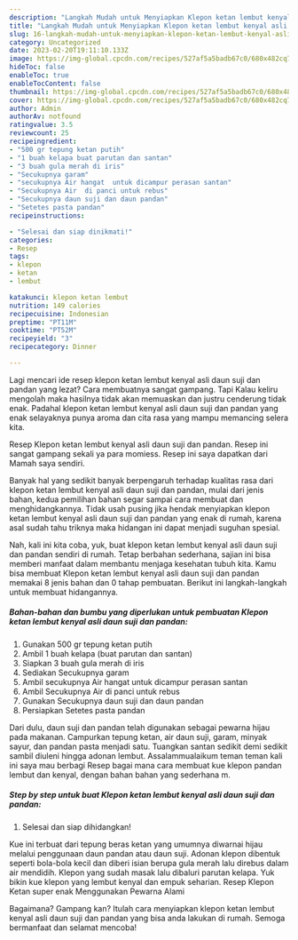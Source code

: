 ```yaml
---
description: "Langkah Mudah untuk Menyiapkan Klepon ketan lembut kenyal asli daun suji dan pandan yang Enak, Buat Buka Puasa Bikin Ngiler"
title: "Langkah Mudah untuk Menyiapkan Klepon ketan lembut kenyal asli daun suji dan pandan yang Enak, Buat Buka Puasa Bikin Ngiler"
slug: 16-langkah-mudah-untuk-menyiapkan-klepon-ketan-lembut-kenyal-asli-daun-suji-dan-pandan-yang-enak-buat-buka-puasa-bikin-ngiler
category: Uncategorized
date: 2023-02-20T19:11:10.133Z
image: https://img-global.cpcdn.com/recipes/527af5a5badb67c0/680x482cq70/klepon-ketan-lembut-kenyal-asli-daun-suji-dan-pandan-foto-resep-utama.jpg
hideToc: false
enableToc: true
enableTocContent: false
thumbnail: https://img-global.cpcdn.com/recipes/527af5a5badb67c0/680x482cq70/klepon-ketan-lembut-kenyal-asli-daun-suji-dan-pandan-foto-resep-utama.jpg
cover: https://img-global.cpcdn.com/recipes/527af5a5badb67c0/680x482cq70/klepon-ketan-lembut-kenyal-asli-daun-suji-dan-pandan-foto-resep-utama.jpg
author: Admin
authorAv: notfound
ratingvalue: 3.5
reviewcount: 25
recipeingredient:
- "500 gr tepung ketan putih"
- "1 buah kelapa buat parutan dan santan"
- "3 buah gula merah di iris"
- "Secukupnya garam"
- "secukupnya Air hangat  untuk dicampur perasan santan"
- "Secukupnya Air  di panci untuk rebus"
- "Secukupnya daun suji dan daun pandan"
- "Setetes pasta pandan"
recipeinstructions:

- "Selesai dan siap dinikmati!"
categories:
- Resep
tags:
- klepon
- ketan
- lembut

katakunci: klepon ketan lembut 
nutrition: 149 calories
recipecuisine: Indonesian
preptime: "PT11M"
cooktime: "PT52M"
recipeyield: "3"
recipecategory: Dinner

---
```



Lagi mencari ide resep klepon ketan lembut kenyal asli daun suji dan pandan yang lezat? Cara membuatnya sangat gampang. Tapi Kalau keliru mengolah maka hasilnya tidak akan memuaskan dan justru cenderung tidak enak. Padahal klepon ketan lembut kenyal asli daun suji dan pandan yang enak selayaknya punya aroma dan cita rasa yang mampu memancing selera kita.


Resep Klepon ketan lembut kenyal asli daun suji dan pandan. Resep ini sangat gampang sekali ya para momiess. Resep ini saya dapatkan dari Mamah saya sendiri.

Banyak hal yang sedikit banyak berpengaruh terhadap kualitas rasa dari klepon ketan lembut kenyal asli daun suji dan pandan, mulai dari jenis bahan, kedua pemilihan bahan segar sampai cara membuat dan menghidangkannya. Tidak usah pusing jika hendak menyiapkan klepon ketan lembut kenyal asli daun suji dan pandan yang enak di rumah, karena asal sudah tahu triknya maka hidangan ini dapat menjadi suguhan spesial.


Nah, kali ini kita coba, yuk, buat klepon ketan lembut kenyal asli daun suji dan pandan sendiri di rumah. Tetap berbahan sederhana, sajian ini bisa memberi manfaat dalam membantu menjaga kesehatan tubuh kita. Kamu bisa membuat Klepon ketan lembut kenyal asli daun suji dan pandan memakai 8 jenis bahan dan 0 tahap pembuatan. Berikut ini langkah-langkah untuk membuat hidangannya.

<!--inarticleads1-->

##### Bahan-bahan dan bumbu yang diperlukan untuk pembuatan Klepon ketan lembut kenyal asli daun suji dan pandan:

1. Gunakan 500 gr tepung ketan putih
1. Ambil 1 buah kelapa (buat parutan dan santan)
1. Siapkan 3 buah gula merah di iris
1. Sediakan Secukupnya garam
1. Ambil secukupnya Air hangat  untuk dicampur perasan santan
1. Ambil Secukupnya Air  di panci untuk rebus
1. Gunakan Secukupnya daun suji dan daun pandan
1. Persiapkan Setetes pasta pandan


Dari dulu, daun suji dan pandan telah digunakan sebagai pewarna hijau pada makanan. Campurkan tepung ketan, air daun suji, garam, minyak sayur, dan pandan pasta menjadi satu. Tuangkan santan sedikit demi sedikit sambil diuleni hingga adonan lembut. Assalammualaikum teman teman kali ini saya mau berbagi Resep bagai mana cara membuat kue klepon pandan lembut dan kenyal, dengan bahan bahan yang sederhana m. 

<!--inarticleads2-->

##### Step by step untuk buat Klepon ketan lembut kenyal asli daun suji dan pandan:


1. Selesai dan siap dihidangkan!

Kue ini terbuat dari tepung beras ketan yang umumnya diwarnai hijau melalui penggunaan daun pandan atau daun suji. Adonan klepon dibentuk seperti bola-bola kecil dan diberi isian berupa gula merah lalu direbus dalam air mendidih. Klepon yang sudah masak lalu dibaluri parutan kelapa. Yuk bikin kue klepon yang lembut kenyal dan empuk seharian. Resep Klepon Ketan super enak Menggunakan Pewarna Alami 

Bagaimana? Gampang kan? Itulah cara menyiapkan klepon ketan lembut kenyal asli daun suji dan pandan yang bisa anda lakukan di rumah. Semoga bermanfaat dan selamat mencoba!
